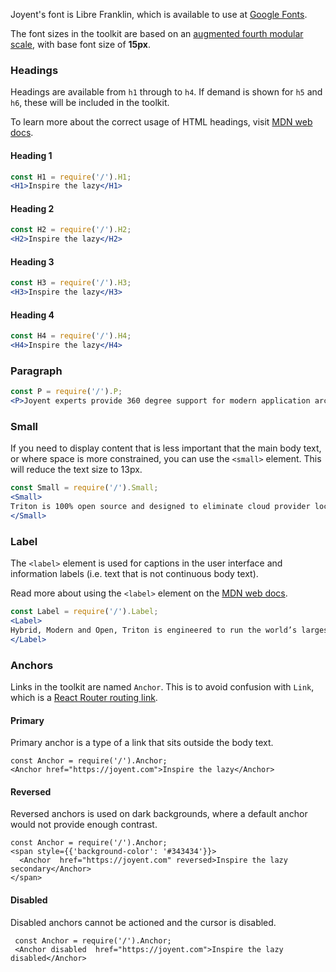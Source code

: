 Joyent's font is Libre Franklin, which is available to use at [Google Fonts](https://fonts.google.com/specimen/Libre+Franklin).

The font sizes in the toolkit are based on an [augmented fourth modular scale](http://www.modularscale.com/?15,24&px&1.414), with base font size of **15px**.

### Headings

Headings are available from `h1` through to `h4`. If demand is shown for `h5` and `h6`, these will be included in the toolkit.

To learn more about the correct usage of HTML headings, visit [MDN web docs](https://developer.mozilla.org/en-US/docs/Web/HTML/Element/Heading_Elements).

#### Heading 1
```jsx
const H1 = require('/').H1;
<H1>Inspire the lazy</H1>
```

#### Heading 2
```jsx
const H2 = require('/').H2;
<H2>Inspire the lazy</H2>
```

#### Heading 3
```jsx
const H3 = require('/').H3;
<H3>Inspire the lazy</H3>
```

#### Heading 4
```jsx
const H4 = require('/').H4;
<H4>Inspire the lazy</H4>
```

### Paragraph
```jsx
const P = require('/').P;
<P>Joyent experts provide 360 degree support for modern application architectures, including development frameworks, container orchestration tools, and hybrid cloud infrastructures.</P>
```

### Small
If you need to display content that is less important that the main body text, or where space is more constrained, you can use the `<small>` element. This will reduce the text size to 13px.

```jsx
const Small = require('/').Small;
<Small>
Triton is 100% open source and designed to eliminate cloud provider lock-in. With support for popular container management tools like Kubernetes, augmented by our own open source project ContainerPilot, we are working with the community to deliver simple to operate platform services that are open and portable.
</Small>
```

### Label
The `<label>` element is used for captions in the user interface and information labels (i.e. text that is not continuous body text).

Read more about using the `<label>` element on the [MDN web docs](https://developer.mozilla.org/en-US/docs/Web/HTML/Element/label).

```jsx
const Label = require('/').Label;
<Label>
Hybrid, Modern and Open, Triton is engineered to run the world’s largest cloud native applications
</Label>
```

### Anchors
Links in the toolkit are named `Anchor`. This is to avoid confusion with `Link`, which is a [React Router routing link](http://knowbody.github.io/react-router-docs/api/Link.html).

#### Primary
Primary anchor is a type of a link that sits outside the body text.

```
const Anchor = require('/').Anchor;
<Anchor href="https://joyent.com">Inspire the lazy</Anchor>
```

#### Reversed
Reversed anchors is used on dark backgrounds, where a default anchor would not provide enough contrast.

```
const Anchor = require('/').Anchor;
<span style={{'background-color': '#343434'}}>
  <Anchor  href="https://joyent.com" reversed>Inspire the lazy secondary</Anchor>
</span>
```

#### Disabled
Disabled anchors cannot be actioned and the cursor is disabled.

```
 const Anchor = require('/').Anchor;
 <Anchor disabled  href="https://joyent.com">Inspire the lazy disabled</Anchor>
```
